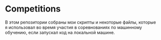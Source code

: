 # Competitions

В этом репозитории собраны мои скрипты и некоторые файлы, которые я использовал во время участия в соревнованиях по машинному обучению, если запускал код на локальной машине.
